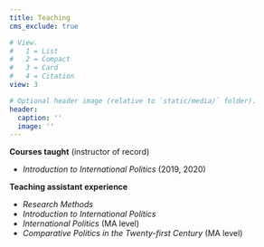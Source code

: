 ```yaml
---
title: Teaching
cms_exclude: true

# View.
#   1 = List
#   2 = Compact
#   3 = Card
#   4 = Citation
view: 3

# Optional header image (relative to `static/media/` folder).
header:
  caption: ''
  image: ''
---
```


**Courses taught** (instructor of record)  
* *Introduction to International Politics* (2019, 2020)
  

**Teaching assistant experience**  
* *Research Methods*  
* *Introduction to International Politics*  
* *International Politics* (MA level)  
* *Comparative Politics in the Twenty-first Century* (MA level)
